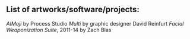 ## List of artworks/software/projects:

*AIMoji* by Process Studio
*Multi* by graphic designer David Reinfurt
*Facial Weaponization Suite*, 2011-14 by Zach Blas
